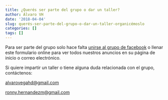 ```yaml
---
title: ¿Querés ser parte del grupo o dar un taller?
author: Álvaro VH
date: '2018-04-04'
slug: querés-ser-parte-del-grupo-o-dar-un-taller-organicémoslo
categories: []
tags: []
---
```


Para ser parte del grupo solo hace falta [unirse al grupo de facebook](https://www.facebook.com/groups/109321476192304/) o llenar este formulario online para ver todos nuestros anuncios en su página de inicio o correo electrónico. 

Si quiere impartir un taller o tiene alguna duda relacionada con el grupo, contáctenos:

alvarovegahd@gmail.com

ronny.hernandezm@gmail.com